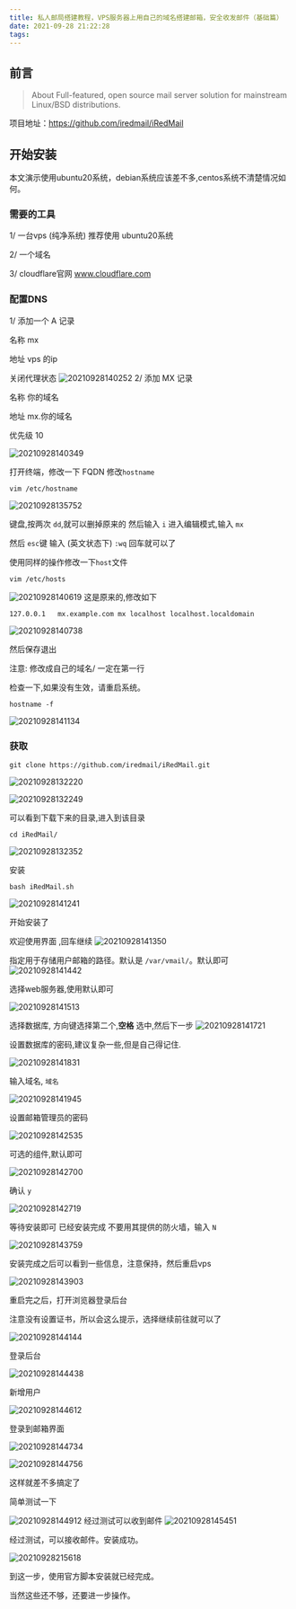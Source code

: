 ```yaml
---
title: 私人邮局搭建教程，VPS服务器上用自己的域名搭建邮箱，安全收发邮件（基础篇）
date: 2021-09-28 21:22:28
tags:
---
```


## 前言
>About
Full-featured, open source mail server solution for mainstream Linux/BSD distributions.

项目地址：https://github.com/iredmail/iRedMail

## 开始安装
本文演示使用ubuntu20系统，debian系统应该差不多,centos系统不清楚情况如何。
### 需要的工具

1/ 一台vps (纯净系统) 推荐使用 ubuntu20系统

2/ 一个域名

3/ cloudflare官网  www.cloudflare.com

### 配置DNS
1/ 添加一个 A 记录

名称 mx

地址 vps 的ip

关闭代理状态
![20210928140252](https://cdn.jsdelivr.net/gh/jth445600/picgo@master/img/20210928140252.png)
2/ 添加 MX 记录

名称 你的域名

地址 mx.你的域名 

优先级 10

![20210928140349](https://cdn.jsdelivr.net/gh/jth445600/picgo@master/img/20210928140349.png)

打开终端，修改一下 FQDN
修改`hostname` 
```shell
vim /etc/hostname
```
![20210928135752](https://cdn.jsdelivr.net/gh/jth445600/picgo@master/img/20210928135752.png)

键盘,按两次 `dd`,就可以删掉原来的
然后输入 `i` 进入编辑模式,输入 `mx`

然后 `esc`键 输入 (英文状态下) `:wq` 回车就可以了

使用同样的操作修改一下`host`文件
```shell
vim /etc/hosts
```
![20210928140619](https://cdn.jsdelivr.net/gh/jth445600/picgo@master/img/20210928140619.png)
这是原来的,修改如下

```
127.0.0.1   mx.example.com mx localhost localhost.localdomain
```
![20210928140738](https://cdn.jsdelivr.net/gh/jth445600/picgo@master/img/20210928140738.png)

然后保存退出

注意:
修改成自己的域名/  一定在第一行

检查一下,如果没有生效，请重启系统。
```shell
hostname -f
```
![20210928141134](https://cdn.jsdelivr.net/gh/jth445600/picgo@master/img/20210928141134.png)

### 获取

```shell
git clone https://github.com/iredmail/iRedMail.git
```
![20210928132220](https://cdn.jsdelivr.net/gh/jth445600/picgo@master/img/20210928132220.png)

![20210928132249](https://cdn.jsdelivr.net/gh/jth445600/picgo@master/img/20210928132249.png)

可以看到下载下来的目录,进入到该目录

```shell
cd iRedMail/
```
![20210928132352](https://cdn.jsdelivr.net/gh/jth445600/picgo@master/img/20210928132352.png)

安装
```shell
bash iRedMail.sh 
```
![20210928141241](https://cdn.jsdelivr.net/gh/jth445600/picgo@master/img/20210928141241.png)

开始安装了

欢迎使用界面 ,回车继续
![20210928141350](https://cdn.jsdelivr.net/gh/jth445600/picgo@master/img/20210928141350.png)

指定用于存储用户邮箱的路径。默认是 `/var/vmail/`。默认即可
![20210928141442](https://cdn.jsdelivr.net/gh/jth445600/picgo@master/img/20210928141442.png)

选择web服务器,使用默认即可

![20210928141513](https://cdn.jsdelivr.net/gh/jth445600/picgo@master/img/20210928141513.png)

选择数据库, 方向键选择第二个,**空格** 选中,然后下一步
![20210928141721](https://cdn.jsdelivr.net/gh/jth445600/picgo@master/img/20210928141721.png)

设置数据库的密码,建议复杂一些,但是自己得记住.

![20210928141831](https://cdn.jsdelivr.net/gh/jth445600/picgo@master/img/20210928141831.png)

输入域名, `域名`

![20210928141945](https://cdn.jsdelivr.net/gh/jth445600/picgo@master/img/20210928141945.png)

设置邮箱管理员的密码

![20210928142535](https://cdn.jsdelivr.net/gh/jth445600/picgo@master/img/20210928142535.png)

可选的组件,默认即可

![20210928142700](https://cdn.jsdelivr.net/gh/jth445600/picgo@master/img/20210928142700.png)

确认 `y`

![20210928142719](https://cdn.jsdelivr.net/gh/jth445600/picgo@master/img/20210928142719.png)

等待安装即可
已经安装完成
不要用其提供的防火墙，输入 `N`

![20210928143759](https://cdn.jsdelivr.net/gh/jth445600/picgo@master/img/20210928143759.png)

安装完成之后可以看到一些信息，注意保持，然后重启vps

![20210928143903](https://cdn.jsdelivr.net/gh/jth445600/picgo@master/img/20210928143903.png)

重启完之后，打开浏览器登录后台

注意没有设置证书，所以会这么提示，选择继续前往就可以了

![20210928144144](https://cdn.jsdelivr.net/gh/jth445600/picgo@master/img/20210928144144.png)

登录后台

![20210928144438](https://cdn.jsdelivr.net/gh/jth445600/picgo@master/img/20210928144438.png)

新增用户

![20210928144612](https://cdn.jsdelivr.net/gh/jth445600/picgo@master/img/20210928144612.png)

登录到邮箱界面

![20210928144734](https://cdn.jsdelivr.net/gh/jth445600/picgo@master/img/20210928144734.png)


![20210928144756](https://cdn.jsdelivr.net/gh/jth445600/picgo@master/img/20210928144756.png)

这样就差不多搞定了

简单测试一下

![20210928144912](https://cdn.jsdelivr.net/gh/jth445600/picgo@master/img/20210928144912.png)
经过测试可以收到邮件
![20210928145451](https://cdn.jsdelivr.net/gh/jth445600/picgo@master/img/20210928145451.png)

经过测试，可以接收邮件。安装成功。

![20210928215618](https://cdn.jsdelivr.net/gh/jth445600/picgo@master/img/20210928215618.png)

到这一步，使用官方脚本安装就已经完成。

当然这些还不够，还要进一步操作。